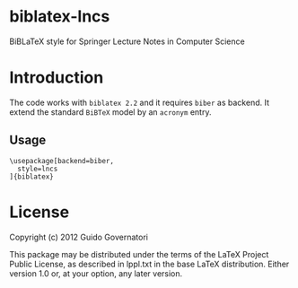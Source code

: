 biblatex-lncs
=============

BiBLaTeX style for Springer Lecture Notes in Computer Science

# Introduction

The code works with `biblatex 2.2` and it requires `biber` as backend. It
extend the standard `BiBTeX` model by an `acronym` entry.

## Usage

    \usepackage[backend=biber,
      style=lncs
    ]{biblatex}
 
# License
Copyright (c) 2012 Guido Governatori  
 
This package may be distributed under the terms of the LaTeX Project
Public License, as described in lppl.txt in the base LaTeX distribution.
Either version 1.0 or, at your option, any later version.
